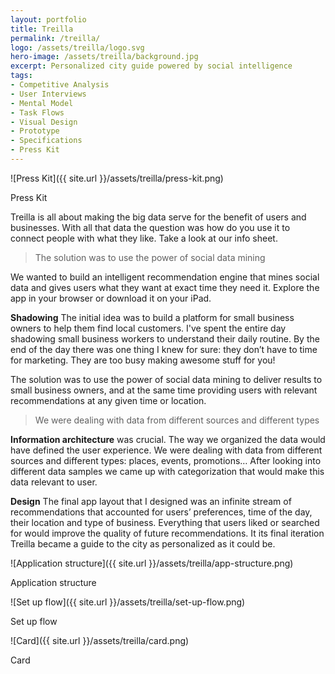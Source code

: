 ```yaml
---
layout: portfolio
title: Treilla
permalink: /treilla/
logo: /assets/treilla/logo.svg
hero-image: /assets/treilla/background.jpg
excerpt: Personalized city guide powered by social intelligence
tags:
- Competitive Analysis
- User Interviews
- Mental Model
- Task Flows
- Visual Design
- Prototype
- Specifications
- Press Kit
---
```

![Press Kit]({{ site.url }}/assets/treilla/press-kit.png)
<p class="text__caption">Press Kit</p>

Treilla is all about making the big data serve for the benefit of users and businesses. With all that data the question was how do you use it to connect people with what they like. Take a look at our info sheet.

>The solution was to use the power of social data mining

We wanted to build an intelligent recommendation engine that mines social data and gives users what they want at exact time they need it. Explore the app in your browser or download it on your iPad.

<strong>Shadowing</strong> The initial idea was to build a platform for small business owners to help them find local customers. I've spent the entire day shadowing small business workers to understand their daily routine. By the end of the day there was one thing I knew for sure: they don’t have to time for marketing. They are too busy making awesome stuff for you!

The solution was to use the power of social data mining to deliver results to small business owners, and at the same time providing users with relevant recommendations at any given time or location.

>We were dealing with data from different sources and different types

<strong>Information architecture</strong> was crucial. The way we organized the data would have defined the user experience. We were dealing with data from different sources and different types: places, events, promotions… After looking into different data samples we came up with categorization that would make this data relevant to user.

<strong>Design</strong> The final app layout that I designed was an infinite stream of recommendations that accounted for users’ preferences, time of the day, their location and type of business. Everything that users liked or searched for would improve the quality of future recommendations. It its final iteration Treilla became a guide to the city as personalized as it could be.

![Application structure]({{ site.url }}/assets/treilla/app-structure.png)
<p class="text__caption">Application structure</p>
![Set up flow]({{ site.url }}/assets/treilla/set-up-flow.png)
<p class="text__caption">Set up flow</p>
![Card]({{ site.url }}/assets/treilla/card.png)
<p class="text__caption">Card</p>
